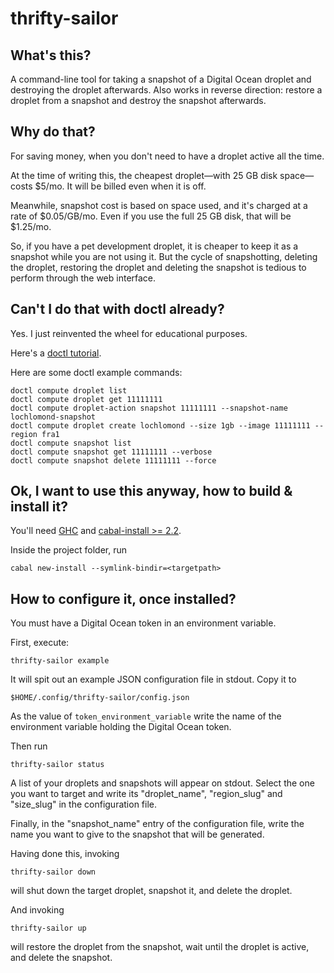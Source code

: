 # thrifty-sailor

## What's this?

A command-line tool for taking a snapshot of a Digital Ocean droplet and
destroying the droplet afterwards. Also works in reverse direction: restore a
droplet from a snapshot and destroy the snapshot afterwards.

## Why do that?

For saving money, when you don't need to have a droplet active all the time.

At the time of writing this, the cheapest droplet—with 25 GB disk space—costs
$5/mo. It will be billed even when it is off.

Meanwhile, snapshot cost is based on space used, and it's charged at a rate of
$0.05/GB/mo. Even if you use the full 25 GB disk, that will be $1.25/mo.

So, if you have a pet development droplet, it is cheaper to keep it as a
snapshot while you are not using it. But the cycle of snapshotting, deleting
the droplet, restoring the droplet and deleting the snapshot is tedious to
perform through the web interface.

## Can't I do that with doctl already?

Yes. I just reinvented the wheel for educational purposes.

Here's a [doctl tutorial](https://www.digitalocean.com/community/tutorials/how-to-use-doctl-the-official-digitalocean-command-line-client).

Here are some doctl example commands:

    doctl compute droplet list
    doctl compute droplet get 11111111
    doctl compute droplet-action snapshot 11111111 --snapshot-name lochlomond-snapshot
    doctl compute droplet create lochlomond --size 1gb --image 11111111 --region fra1
    doctl compute snapshot list
    doctl compute snapshot get 11111111 --verbose
    doctl compute snapshot delete 11111111 --force

## Ok, I want to use this anyway, how to build & install it?

You'll need [GHC](https://www.haskell.org/ghc/download.html) and [cabal-install >= 2.2](https://www.haskell.org/cabal/download.html).

Inside the project folder, run

    cabal new-install --symlink-bindir=<targetpath>

## How to configure it, once installed?

You must have a Digital Ocean token in an environment variable.

First, execute:

    thrifty-sailor example

It will spit out an example JSON configuration file in stdout. Copy it to 

    $HOME/.config/thrifty-sailor/config.json 
    
As the value of `token_environment_variable` write the name of the environment
variable holding the Digital Ocean token.

Then run

    thrifty-sailor status

A list of your droplets and snapshots will appear on stdout. Select the one you
want to target and write its "droplet_name", "region_slug" and "size_slug" in
the configuration file.

Finally, in the "snapshot_name" entry of the configuration file, write the name
you want to give to the snapshot that will be generated.

Having done this, invoking

    thrifty-sailor down

will shut down the target droplet, snapshot it, and delete the droplet.

And invoking

    thrifty-sailor up 

will restore the droplet from the snapshot, wait until the droplet is active,
and delete the snapshot.

